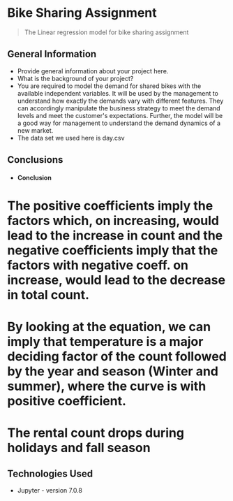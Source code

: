 # Bike Sharing Assignment
> The Linear regression model for bike sharing assignment


## General Information
- Provide general information about your project here.
- What is the background of your project?
- You are required to model the demand for shared bikes with the available independent variables. It will be used by the management to understand how exactly the demands vary with different features. They can accordingly manipulate the business strategy to meet the demand levels and meet the customer's expectations. Further, the model will be a good way for management to understand the demand dynamics of a new market. 
- The data set we used here is day.csv


## Conclusions
- #### Conclusion #####

# The positive coefficients imply the factors which, on increasing, would lead to the increase in count and the negative coefficients imply that the factors with negative coeff. on increase, would lead to the decrease in total count.
# By looking at the equation, we can imply that temperature is a major deciding factor of the count followed by the year and season (Winter and summer), where the curve is with positive coefficient.

# The rental count drops during holidays and fall season ####




## Technologies Used
- Jupyter - version 7.0.8
